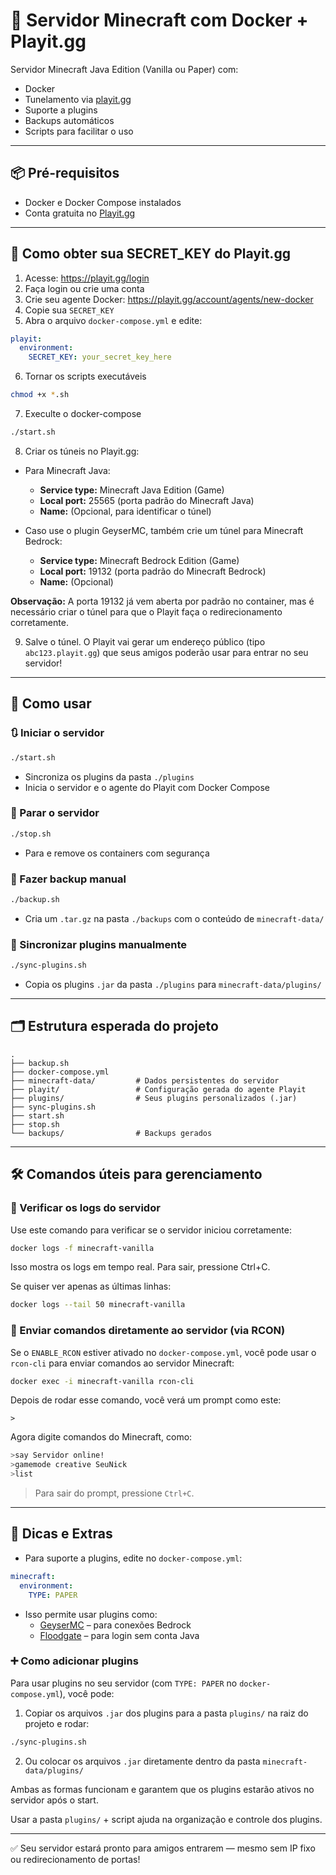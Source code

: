 # 🧊 Servidor Minecraft com Docker + Playit.gg

Servidor Minecraft Java Edition (Vanilla ou Paper) com:

- Docker
- Tunelamento via [playit.gg](https://playit.gg)
- Suporte a plugins
- Backups automáticos
- Scripts para facilitar o uso

---

## 📦 Pré-requisitos

- Docker e Docker Compose instalados
- Conta gratuita no [Playit.gg](https://playit.gg)

---

## 🔐 Como obter sua SECRET_KEY do Playit.gg

1. Acesse: https://playit.gg/login  
2. Faça login ou crie uma conta  
3. Crie seu agente Docker: https://playit.gg/account/agents/new-docker  
4. Copie sua `SECRET_KEY` 
5. Abra o arquivo `docker-compose.yml` e edite:

```yaml
playit:
  environment:
    SECRET_KEY: your_secret_key_here
```
6. Tornar os scripts executáveis
```bash
chmod +x *.sh
```

7. Execulte o docker-compose
```bash
./start.sh
```

8. Criar os túneis no Playit.gg:

- Para Minecraft Java:

  - **Service type:** Minecraft Java Edition (Game)  
  - **Local port:** 25565 (porta padrão do Minecraft Java)  
  - **Name:** (Opcional, para identificar o túnel)

- Caso use o plugin GeyserMC, também crie um túnel para Minecraft Bedrock:

  - **Service type:** Minecraft Bedrock Edition (Game)  
  - **Local port:** 19132 (porta padrão do Minecraft Bedrock)  
  - **Name:** (Opcional)

**Observação:** A porta 19132 já vem aberta por padrão no container, mas é necessário criar o túnel para que o Playit faça o redirecionamento corretamente.

9. Salve o túnel. O Playit vai gerar um endereço público (tipo `abc123.playit.gg`) que seus amigos poderão usar para entrar no seu servidor!

---

## 🚀 Como usar
### 🔃 Iniciar o servidor

```bash
./start.sh
```

- Sincroniza os plugins da pasta `./plugins`
- Inicia o servidor e o agente do Playit com Docker Compose

### 🛑 Parar o servidor

```bash
./stop.sh
```

- Para e remove os containers com segurança

### 📁 Fazer backup manual

```bash
./backup.sh
```

- Cria um `.tar.gz` na pasta `./backups` com o conteúdo de `minecraft-data/`

### 🔁 Sincronizar plugins manualmente

```bash
./sync-plugins.sh
```

- Copia os plugins `.jar` da pasta `./plugins` para `minecraft-data/plugins/`

---

## 🗂️ Estrutura esperada do projeto

```
.
├── backup.sh
├── docker-compose.yml
├── minecraft-data/         # Dados persistentes do servidor
├── playit/                 # Configuração gerada do agente Playit
├── plugins/                # Seus plugins personalizados (.jar)
├── sync-plugins.sh
├── start.sh
├── stop.sh
└── backups/                # Backups gerados
```

---

## 🛠️ Comandos úteis para gerenciamento

### 📜 Verificar os logs do servidor

Use este comando para verificar se o servidor iniciou corretamente:

```bash
docker logs -f minecraft-vanilla
```

Isso mostra os logs em tempo real. Para sair, pressione Ctrl+C.

Se quiser ver apenas as últimas linhas:

```bash
docker logs --tail 50 minecraft-vanilla
```

### 💬 Enviar comandos diretamente ao servidor (via RCON)

Se o `ENABLE_RCON` estiver ativado no `docker-compose.yml`, você pode usar o `rcon-cli` para enviar comandos ao servidor Minecraft:

```bash
docker exec -i minecraft-vanilla rcon-cli
```

Depois de rodar esse comando, você verá um prompt como este:

```
>
```

Agora digite comandos do Minecraft, como:

```bash
>say Servidor online!
>gamemode creative SeuNick
>list
```

> Para sair do prompt, pressione `Ctrl+C`.

---

## 💬 Dicas e Extras

- Para suporte a plugins, edite no `docker-compose.yml`:
  
```yaml
minecraft:
  environment:
    TYPE: PAPER
```

- Isso permite usar plugins como:
  - [GeyserMC](https://geysermc.org/) – para conexões Bedrock
  - [Floodgate](https://github.com/GeyserMC/Floodgate) – para login sem conta Java

### ➕ Como adicionar plugins

Para usar plugins no seu servidor (com `TYPE: PAPER` no `docker-compose.yml`), você pode:

1. Copiar os arquivos `.jar` dos plugins para a pasta `plugins/` na raiz do projeto e rodar:

```bash
./sync-plugins.sh
```

2. Ou colocar os arquivos `.jar` diretamente dentro da pasta `minecraft-data/plugins/`

Ambas as formas funcionam e garantem que os plugins estarão ativos no servidor após o start.

Usar a pasta `plugins/` + script ajuda na organização e controle dos plugins.

---

✅ Seu servidor estará pronto para amigos entrarem — mesmo sem IP fixo ou redirecionamento de portas!
